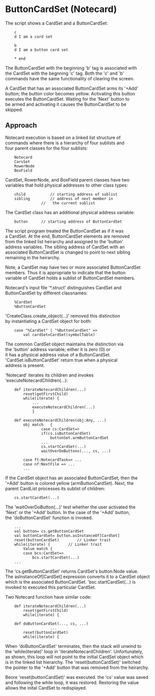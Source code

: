<h1>ButtonCardSet (Notecard)</h1>

<p>The script shows a CardSet and a ButtonCardSet: </p>

<pre><code>    c
    d I am a card set

    b
    d I am a button card set

    * end
</code></pre>

<p>The ButtonCardSet with the beginning 'b' tag is associated with <br />
the CardSet with the begnning 'c' tag.  Both the 'c' and 'b' <br />
commands have the same functionality of clearing the screen.    </p>

<p>A CardSet that has an associated ButtonCardSet arms its '+Add' <br />
button; the button color becomes yellow.  Activating this button <br />
executes the ButtonCardSet.  Waiting for the 'Next' button to <br />
be armed and activating it causes the ButtonCardSet to be <br />
skipped.    </p>

<h2>Approach</h2>

<p>Notecard  execution is based on a linked list structure of <br />
commands where there is a hierarchy of four sublists and <br />
four parent classes for the four sublists:   </p>

<pre><code>    Notecard
    CarsSet
    RowerNode
    BoxField
</code></pre>

<p>CardSet, RowerNode, and BoxField parent classes have two <br />
variables that hold physical addresses to other class types:   </p>

<pre><code>    child           // starting address of sublist
    sibling         // address of next member in
                //   the current sublist
</code></pre>

<p>The CardSet class has an additional physical address variable:   </p>

<pre><code>    button      // starting address of ButtonCardSet
</code></pre>

<p>The script program treated the ButtonCardSet as if it was <br />
a CardSet.  At the end, ButtonCardSet elements are removed <br />
from the linked list heirarchy and assigned to the 'button' <br />
address variables.  The sibling address of CardSet with an <br />
associated ButtonCardSet is changed to point to next sibling <br />
remaining in the heirarchy.   </p>

<p>Note, a CardSet may have two or more associated ButtonCardSet <br />
members. Thus it is appropriate to indicate that the button <br />
variable of CardSet holds a sublist of ButtonCardSet members.   </p>

<p>Notecard's input file '*.struct' distinguishes CardSet and <br />
ButtonCardSet by different classnames:   </p>

<pre><code>    %CardSet
    %ButtonCardSet
</code></pre>

<p>'CreateClass.create_object(...)' removed this distinction <br />
by instantiating a CardSet object for both:   </p>

<pre><code>    case "%CardSet" | "%ButtonCardSet" =&gt;
        val cardSet=CardSet(symbolTable)
</code></pre>

<p>The common CardSet object maintains the distinction via <br />
the 'button' address variable; either it is zero (0) or <br />
it has a physical address value of a ButtonCardSet. <br />
'CardSet.isButtonCardSet' return true when a physical <br />
address is present.    </p>

<p>'Notecard' iterates its children and invokes <br />
'executeNotecardChildren(...):   </p>

<pre><code>    def iterateNotecardChildren(...)
        reset(getFirstChild)
        while(iterate) {
            ...
            executeNotecardChildren(...)
            }

    def executeNotecardChildren(obj:Any, ...)
        obj match   {
                case cs:CardSet=&gt; 
                if(cs.isButtonCardSet) 
                    buttonSet.armButtonCardSet      
                ...
                cs.startCardSet(...)
                waitOverDoButtons(..., cs, ...)

        case ft:NotecardTask=&gt; ...
        case nf:NextFile =&gt; ...
        ...
</code></pre>

<p>If the CardSet object has an associated ButtonCardSet, then the <br />
'+Add' button is colored yellow (armButtonCardSet).  Next, the <br />
parent CardList processes its sublist of children:   </p>

<pre><code>    cs.startCardSet(...)
</code></pre>

<p>The 'waitOverDoButton(...)' test whether the user activated the <br />
'Next' or the '+Add' button.  In the case of the '+Add' button, <br />
the 'doButtonCardSet' function is invoked.     </p>

<pre><code>    ...
    val button= cs.getButtonCardSet 
    val buttonCardSet= button.asInstanceOf[CardSet]
    reset(buttonCardSet)        // Linker trait
    while(iterate) {        // Linker trait
        Value match {
        case bcs:CardSet=&gt;
            bcs.startCardSet(...)
    ...
</code></pre>

<p>The 'cs.getButtonCardSet' returns CardSet's button:Node value. <br />
The asInstanceOf[CardSet] expression converts it to a CardSet object <br />
which is the associated ButtonCardSet. 'bsc.startCardSet(...) is <br />
invoked to executed this particular CardSet.   </p>

<p>Two Notecard function have similar code:   </p>

<pre><code>    def iterateNotecardChildren(...)
        reset(getFirstChild)
        while(iterate) {

    def doButtonCardSet(..., cs, ...) 
                    ...
        reset(buttonCardSet)    
        while(iterate) {
</code></pre>

<p>When 'doButtonCardSet' terminates, then the stack will unwind to <br />
the 'while(iterate)' loop in 'iterateNotecardChildren'. Unfortunately, <br />
as shown, this loop will not point to the initial CardSet object which <br />
is in the linked list hierarchy.  The 'reset(buttonCardSet)' switched <br />
the pointer to the '+Add' button that was removed from the heirarchy.    </p>

<p>Beore 'reset(buttonCardSet)' was executed. the 'cs' value was saved <br />
and following the while loop, it was restored.  Restoring the value <br />
allows the inital CardSet to redisplayed.   </p>
